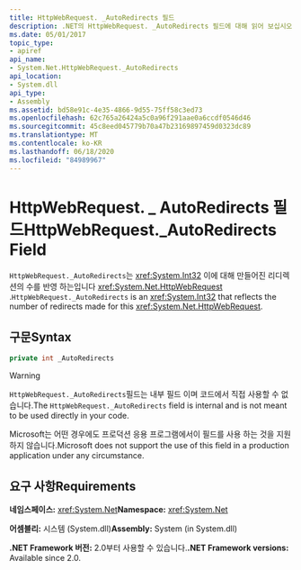 ```yaml
---
title: HttpWebRequest. _AutoRedirects 필드
description: .NET의 HttpWebRequest. _AutoRedirects 필드에 대해 읽어 보십시오. 이 필드는 HTTP 웹 요청에 대해 수행 된 리디렉션 수를 반영 하는 Int32 값입니다.
ms.date: 05/01/2017
topic_type:
- apiref
api_name:
- System.Net.HttpWebRequest._AutoRedirects
api_location:
- System.dll
api_type:
- Assembly
ms.assetid: bd58e91c-4e35-4866-9d55-75ff58c3ed73
ms.openlocfilehash: 62c765a26424a5c0a96f291aae0a6ccdf0546d46
ms.sourcegitcommit: 45c8eed045779b70a47b23169897459d0323dc89
ms.translationtype: MT
ms.contentlocale: ko-KR
ms.lasthandoff: 06/18/2020
ms.locfileid: "84989967"
---
```

# <a name="httpwebrequest_autoredirects-field"></a><span data-ttu-id="eedf6-104">HttpWebRequest. \_ AutoRedirects 필드</span><span class="sxs-lookup"><span data-stu-id="eedf6-104">HttpWebRequest.\_AutoRedirects Field</span></span>

<span data-ttu-id="eedf6-105">`HttpWebRequest._AutoRedirects`는 <xref:System.Int32> 이에 대해 만들어진 리디렉션의 수를 반영 하는입니다 <xref:System.Net.HttpWebRequest> .</span><span class="sxs-lookup"><span data-stu-id="eedf6-105">`HttpWebRequest._AutoRedirects` is an <xref:System.Int32> that reflects the number of redirects made for this <xref:System.Net.HttpWebRequest>.</span></span>

## <a name="syntax"></a><span data-ttu-id="eedf6-106">구문</span><span class="sxs-lookup"><span data-stu-id="eedf6-106">Syntax</span></span>  
  
```csharp  
private int _AutoRedirects
```

> [!WARNING]
> <span data-ttu-id="eedf6-107">`HttpWebRequest._AutoRedirects`필드는 내부 필드 이며 코드에서 직접 사용할 수 없습니다.</span><span class="sxs-lookup"><span data-stu-id="eedf6-107">The `HttpWebRequest._AutoRedirects` field is internal and is not meant to be used directly in your code.</span></span>
>
> <span data-ttu-id="eedf6-108">Microsoft는 어떤 경우에도 프로덕션 응용 프로그램에서이 필드를 사용 하는 것을 지원 하지 않습니다.</span><span class="sxs-lookup"><span data-stu-id="eedf6-108">Microsoft does not support the use of this field in a production application under any circumstance.</span></span>

## <a name="requirements"></a><span data-ttu-id="eedf6-109">요구 사항</span><span class="sxs-lookup"><span data-stu-id="eedf6-109">Requirements</span></span>

<span data-ttu-id="eedf6-110">**네임스페이스:** <xref:System.Net></span><span class="sxs-lookup"><span data-stu-id="eedf6-110">**Namespace:** <xref:System.Net></span></span>

<span data-ttu-id="eedf6-111">**어셈블리:** 시스템 (System.dll)</span><span class="sxs-lookup"><span data-stu-id="eedf6-111">**Assembly:** System (in System.dll)</span></span>

<span data-ttu-id="eedf6-112">**.NET Framework 버전:** 2.0부터 사용할 수 있습니다.</span><span class="sxs-lookup"><span data-stu-id="eedf6-112">**.NET Framework versions:** Available since 2.0.</span></span>
